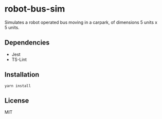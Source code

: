 # robot-bus-sim
Simulates a robot operated bus moving in a carpark, of dimensions 5 units x 5 units.

## Dependencies
- Jest
- TS-Lint

## Installation
`yarn install`

## License
MIT